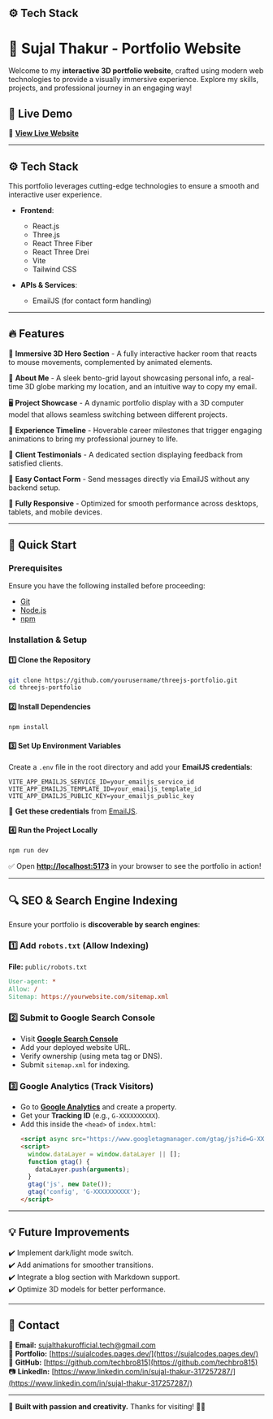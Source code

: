 ## <a name="tech-stack">⚙️ Tech Stack</a>

# 🚀 Sujal Thakur - Portfolio Website

Welcome to my **interactive 3D portfolio website**, crafted using modern web technologies to provide a visually immersive experience. Explore my skills, projects, and professional journey in an engaging way!

## 📌 Live Demo

🔗 **[View Live Website]((https://sujalcodes.pages.dev/))** 

---

## ⚙️ Tech Stack

This portfolio leverages cutting-edge technologies to ensure a smooth and interactive user experience.

- **Frontend**:

  - React.js
  - Three.js
  - React Three Fiber
  - React Three Drei
  - Vite
  - Tailwind CSS

- **APIs & Services**:
  - EmailJS (for contact form handling)

---

## 🔥 Features

🎨 **Immersive 3D Hero Section** - A fully interactive hacker room that reacts to mouse movements, complemented by animated elements.

📌 **About Me** - A sleek bento-grid layout showcasing personal info, a real-time 3D globe marking my location, and an intuitive way to copy my email.

🖥️ **Project Showcase** - A dynamic portfolio display with a 3D computer model that allows seamless switching between different projects.

📅 **Experience Timeline** - Hoverable career milestones that trigger engaging animations to bring my professional journey to life.

💬 **Client Testimonials** - A dedicated section displaying feedback from satisfied clients.

📨 **Easy Contact Form** - Send messages directly via EmailJS without any backend setup.

📱 **Fully Responsive** - Optimized for smooth performance across desktops, tablets, and mobile devices.

---

## 🚀 Quick Start

### **Prerequisites**

Ensure you have the following installed before proceeding:

- [Git](https://git-scm.com/)
- [Node.js](https://nodejs.org/)
- [npm](https://www.npmjs.com/)

### **Installation & Setup**

#### 1️⃣ Clone the Repository

```bash
git clone https://github.com/yourusername/threejs-portfolio.git
cd threejs-portfolio
```

#### 2️⃣ Install Dependencies

```bash
npm install
```

#### 3️⃣ Set Up Environment Variables

Create a `.env` file in the root directory and add your **EmailJS credentials**:

```env
VITE_APP_EMAILJS_SERVICE_ID=your_emailjs_service_id
VITE_APP_EMAILJS_TEMPLATE_ID=your_emailjs_template_id
VITE_APP_EMAILJS_PUBLIC_KEY=your_emailjs_public_key
```

🔹 **Get these credentials** from [EmailJS](https://www.emailjs.com/).

#### 4️⃣ Run the Project Locally

```bash
npm run dev
```

✅ Open **[http://localhost:5173](http://localhost:5173)** in your browser to see the portfolio in action!

---

## 🔍 SEO & Search Engine Indexing

Ensure your portfolio is **discoverable by search engines**:

### **1️⃣ Add `robots.txt` (Allow Indexing)**

**File:** `public/robots.txt`

```makefile
User-agent: *
Allow: /
Sitemap: https://yourwebsite.com/sitemap.xml
```

### **2️⃣ Submit to Google Search Console**

- Visit **[Google Search Console](https://search.google.com/search-console/)**
- Add your deployed website URL.
- Verify ownership (using meta tag or DNS).
- Submit `sitemap.xml` for indexing.

### **3️⃣ Google Analytics (Track Visitors)**

- Go to **[Google Analytics](https://analytics.google.com/)** and create a property.
- Get your **Tracking ID** (e.g., `G-XXXXXXXXXX`).
- Add this inside the `<head>` of `index.html`:
  ```html
  <script async src="https://www.googletagmanager.com/gtag/js?id=G-XXXXXXXXXX"></script>
  <script>
    window.dataLayer = window.dataLayer || [];
    function gtag() {
      dataLayer.push(arguments);
    }
    gtag('js', new Date());
    gtag('config', 'G-XXXXXXXXXX');
  </script>
  ```

---

## 💡 Future Improvements

✔️ Implement dark/light mode switch.  
✔️ Add animations for smoother transitions.  
✔️ Integrate a blog section with Markdown support.  
✔️ Optimize 3D models for better performance.

---

## 📩 Contact

📧 **Email:** [sujalthakurofficial.tech@gmail.com](sujalthakurofficial.tech@gmail.com)  
🔗 **Portfolio:** [https://sujalcodes.pages.dev/](https://sujalcodes.pages.dev/)
🐙 **GitHub:** [https://github.com/techbro815](https://github.com/techbro815)  
📷 **LinkedIn:** [https://www.linkedin.com/in/sujal-thakur-317257287/](https://www.linkedin.com/in/sujal-thakur-317257287/)

---

🚀 **Built with passion and creativity.** Thanks for visiting! 🎨✨
